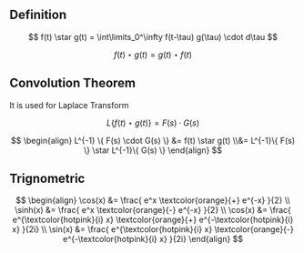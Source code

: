 ## Definition

$$
f(t) \star g(t)
= \int\limits_0^\infty
f(t-\tau) g(\tau) \cdot d\tau
$$

$$
f(t) \star g(t) = g(t) \star f(t)
$$

## Convolution Theorem

It is used for Laplace Transform

$$
L \{ f(t) \star g(t) \}
= F(s) \cdot G(s)
$$

$$
\begin{align}
L^{-1} \{ F(s) \cdot G(s) \}
&= f(t) \star g(t) \\&= L^{-1}\{ F(s) \} \star L^{-1}\{ G(s) \}
\end{align}
$$

## Trignometric

$$
\begin{align}
\cos(x) &= \frac{
	e^x \textcolor{orange}{+} e^{-x}
}{2} \\
\sinh(x) &= \frac{
	e^x \textcolor{orange}{-} e^{-x}
}{2} \\
\cos(x) &= \frac{
	e^{\textcolor{hotpink}{i} x} \textcolor{orange}{+} e^{-\textcolor{hotpink}{i} x}
}{2i} \\
\sin(x) &= \frac{
	e^{\textcolor{hotpink}{i} x} \textcolor{orange}{-} e^{-\textcolor{hotpink}{i} x}
}{2i}
\end{align}
$$

